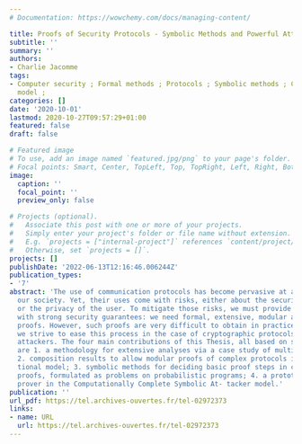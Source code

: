 ```yaml
---
# Documentation: https://wowchemy.com/docs/managing-content/

title: Proofs of Security Protocols - Symbolic Methods and Powerful Attackers
subtitle: ''
summary: ''
authors:
- Charlie Jacomme
tags:
- Computer security ; Formal methods ; Protocols ; Symbolic methods ; Computational
  model ;
categories: []
date: '2020-10-01'
lastmod: 2020-10-27T09:57:29+01:00
featured: false
draft: false

# Featured image
# To use, add an image named `featured.jpg/png` to your page's folder.
# Focal points: Smart, Center, TopLeft, Top, TopRight, Left, Right, BottomLeft, Bottom, BottomRight.
image:
  caption: ''
  focal_point: ''
  preview_only: false

# Projects (optional).
#   Associate this post with one or more of your projects.
#   Simply enter your project's folder or file name without extension.
#   E.g. `projects = ["internal-project"]` references `content/project/deep-learning/index.md`.
#   Otherwise, set `projects = []`.
projects: []
publishDate: '2022-06-13T12:16:46.006244Z'
publication_types:
- '7'
abstract: 'The use of communication protocols has become pervasive at all levels of
  our society. Yet, their uses come with risks, either about the security of the system
  or the privacy of the user. To mitigate those risks, we must provide the protocols
  with strong security guarantees: we need formal, extensive, modular and machine-checked
  proofs. However, such proofs are very difficult to obtain in practice. In this Thesis,
  we strive to ease this process in the case of cryptographic protocols and powerful
  attackers. The four main contributions of this Thesis, all based on symbolic methods,
  are 1. a methodology for extensive analyses via a case study of multi-factor authentication;
  2. composition results to allow modular proofs of complex protocols in the computa-
  tional model; 3. symbolic methods for deciding basic proof steps in computational
  proofs, formulated as problems on probabilistic programs; 4. a prototype of a mechanized
  prover in the Computationally Complete Symbolic At- tacker model.'
publication: ''
url_pdf: https://tel.archives-ouvertes.fr/tel-02972373
links:
- name: URL
  url: https://tel.archives-ouvertes.fr/tel-02972373
---
```

